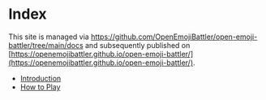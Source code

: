 # Index

This site is managed via https://github.com/OpenEmojiBattler/open-emoji-battler/tree/main/docs and subsequently published on [https://openemojibattler.github.io/open-emoji-battler/](https://openemojibattler.github.io/open-emoji-battler/).

- [Introduction](introduction.md)
- [How to Play](how-to-play.md)
